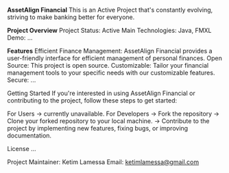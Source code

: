 **AssetAlign Financial**
This is an Active Project that's constantly evolving, striving to make banking better for everyone.

**Project Overview**
Project Status: Active
Main Technologies: Java, FMXL
Demo: ...

**Features**
Efficient Finance Management: AssetAlign Financial provides a user-friendly interface for efficient management of personal finances.
Open Source: This project is open source.
Customizable: Tailor your financial management tools to your specific needs with our customizable features.
Secure: ...

Getting Started
If you're interested in using AssetAlign Financial or contributing to the project, follow these steps to get started:

For Users -> currently unavailable. 
For Developers -> Fork the repository -> Clone your forked repository to your local machine. -> Contribute to the project by implementing new features, fixing bugs, or improving documentation.

License
...


Project Maintainer: Ketim Lamessa
Email: ketimlamessa@gmail.com



